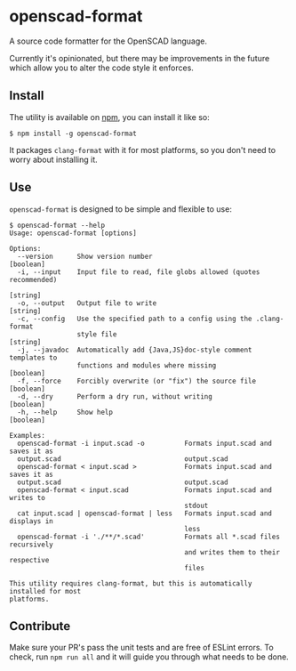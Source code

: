 # openscad-format
A source code formatter for the OpenSCAD language.

Currently it's opinionated, but there may be improvements in the future which
allow you to alter the code style it enforces.

## Install
The utility is available on [npm](https://www.npmjs.com/package/openscad-format), you can install it like so:
```
$ npm install -g openscad-format
```
It packages `clang-format` with it for most platforms, so you don't need to
worry about installing it.

## Use
`openscad-format` is designed to be simple and flexible to use:
```
$ openscad-format --help
Usage: openscad-format [options]

Options:
  --version      Show version number                                   [boolean]
  -i, --input    Input file to read, file globs allowed (quotes recommended)
                                                                        [string]
  -o, --output   Output file to write                                   [string]
  -c, --config   Use the specified path to a config using the .clang-format
                 style file                                             [string]
  -j, --javadoc  Automatically add {Java,JS}doc-style comment templates to
                 functions and modules where missing                   [boolean]
  -f, --force    Forcibly overwrite (or "fix") the source file         [boolean]
  -d, --dry      Perform a dry run, without writing                    [boolean]
  -h, --help     Show help                                             [boolean]

Examples:
  openscad-format -i input.scad -o          Formats input.scad and saves it as
  output.scad                               output.scad
  openscad-format < input.scad >            Formats input.scad and saves it as
  output.scad                               output.scad
  openscad-format < input.scad              Formats input.scad and writes to
                                            stdout
  cat input.scad | openscad-format | less   Formats input.scad and displays in
                                            less
  openscad-format -i './**/*.scad'          Formats all *.scad files recursively
                                            and writes them to their respective
                                            files

This utility requires clang-format, but this is automatically installed for most
platforms.
```

## Contribute
Make sure your PR's pass the unit tests and are free of ESLint errors. To check,
run `npm run all` and it will guide you through what needs to be done.
